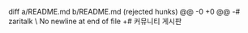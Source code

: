 diff a/README.md b/README.md	(rejected hunks)
@@ -0 +0 @@
-# zaritalk
\ No newline at end of file
+# 커뮤니티 게시판 
